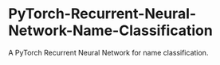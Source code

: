 # PyTorch-Recurrent-Neural-Network-Name-Classification
A PyTorch Recurrent Neural Network for name classification.

